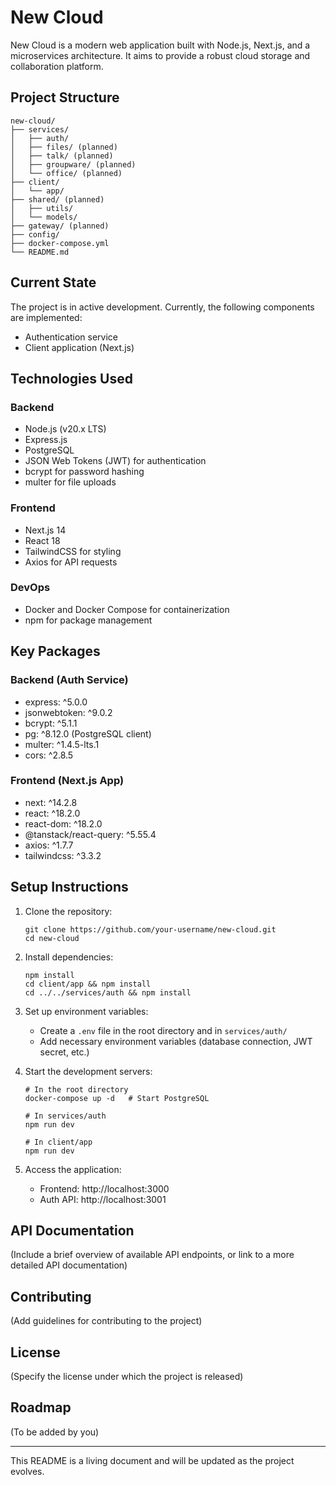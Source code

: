 # New Cloud

New Cloud is a modern web application built with Node.js, Next.js, and a microservices architecture. It aims to provide a robust cloud storage and collaboration platform.

## Project Structure

```
new-cloud/
├── services/
│   ├── auth/
│   ├── files/ (planned)
│   ├── talk/ (planned)
│   ├── groupware/ (planned)
│   └── office/ (planned)
├── client/
│   └── app/
├── shared/ (planned)
│   ├── utils/
│   └── models/
├── gateway/ (planned)
├── config/
├── docker-compose.yml
└── README.md
```

## Current State

The project is in active development. Currently, the following components are implemented:

- Authentication service
- Client application (Next.js)

## Technologies Used

### Backend
- Node.js (v20.x LTS)
- Express.js
- PostgreSQL
- JSON Web Tokens (JWT) for authentication
- bcrypt for password hashing
- multer for file uploads

### Frontend
- Next.js 14
- React 18
- TailwindCSS for styling
- Axios for API requests

### DevOps
- Docker and Docker Compose for containerization
- npm for package management

## Key Packages

### Backend (Auth Service)
- express: ^5.0.0
- jsonwebtoken: ^9.0.2
- bcrypt: ^5.1.1
- pg: ^8.12.0 (PostgreSQL client)
- multer: ^1.4.5-lts.1
- cors: ^2.8.5

### Frontend (Next.js App)
- next: ^14.2.8
- react: ^18.2.0
- react-dom: ^18.2.0
- @tanstack/react-query: ^5.55.4
- axios: ^1.7.7
- tailwindcss: ^3.3.2

## Setup Instructions

1. Clone the repository:
   ```
   git clone https://github.com/your-username/new-cloud.git
   cd new-cloud
   ```

2. Install dependencies:
   ```
   npm install
   cd client/app && npm install
   cd ../../services/auth && npm install
   ```

3. Set up environment variables:
   - Create a `.env` file in the root directory and in `services/auth/`
   - Add necessary environment variables (database connection, JWT secret, etc.)

4. Start the development servers:
   ```
   # In the root directory
   docker-compose up -d   # Start PostgreSQL

   # In services/auth
   npm run dev

   # In client/app
   npm run dev
   ```

5. Access the application:
   - Frontend: http://localhost:3000
   - Auth API: http://localhost:3001

## API Documentation

(Include a brief overview of available API endpoints, or link to a more detailed API documentation)

## Contributing

(Add guidelines for contributing to the project)

## License

(Specify the license under which the project is released)

## Roadmap

(To be added by you)

---

This README is a living document and will be updated as the project evolves.